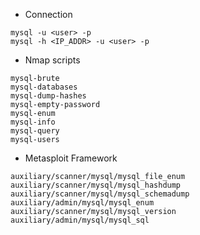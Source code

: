 - Connection

```shell
mysql -u <user> -p
mysql -h <IP_ADDR> -u <user> -p
```

- Nmap scripts

```shell
mysql-brute
mysql-databases
mysql-dump-hashes
mysql-empty-password
mysql-enum
mysql-info
mysql-query
mysql-users
```

- Metasploit Framework

```shell
auxiliary/scanner/mysql/mysql_file_enum
auxiliary/scanner/mysql/mysql_hashdump
auxiliary/scanner/mysql/mysql_schemadump
auxiliary/admin/mysql/mysql_enum
auxiliary/scanner/mysql/mysql_version
auxiliary/admin/mysql/mysql_sql
```
